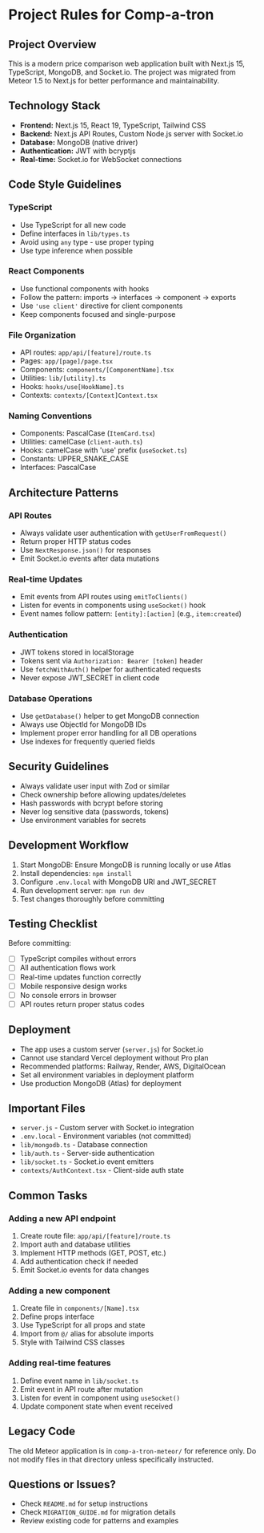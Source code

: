 # Project Rules for Comp-a-tron

## Project Overview

This is a modern price comparison web application built with Next.js 15, TypeScript, MongoDB, and Socket.io. The project was migrated from Meteor 1.5 to Next.js for better performance and maintainability.

## Technology Stack

- **Frontend:** Next.js 15, React 19, TypeScript, Tailwind CSS
- **Backend:** Next.js API Routes, Custom Node.js server with Socket.io
- **Database:** MongoDB (native driver)
- **Authentication:** JWT with bcryptjs
- **Real-time:** Socket.io for WebSocket connections

## Code Style Guidelines

### TypeScript
- Use TypeScript for all new code
- Define interfaces in `lib/types.ts`
- Avoid using `any` type - use proper typing
- Use type inference when possible

### React Components
- Use functional components with hooks
- Follow the pattern: imports → interfaces → component → exports
- Use `'use client'` directive for client components
- Keep components focused and single-purpose

### File Organization
- API routes: `app/api/[feature]/route.ts`
- Pages: `app/[page]/page.tsx`
- Components: `components/[ComponentName].tsx`
- Utilities: `lib/[utility].ts`
- Hooks: `hooks/use[HookName].ts`
- Contexts: `contexts/[Context]Context.tsx`

### Naming Conventions
- Components: PascalCase (`ItemCard.tsx`)
- Utilities: camelCase (`client-auth.ts`)
- Hooks: camelCase with 'use' prefix (`useSocket.ts`)
- Constants: UPPER_SNAKE_CASE
- Interfaces: PascalCase

## Architecture Patterns

### API Routes
- Always validate user authentication with `getUserFromRequest()`
- Return proper HTTP status codes
- Use `NextResponse.json()` for responses
- Emit Socket.io events after data mutations

### Real-time Updates
- Emit events from API routes using `emitToClients()`
- Listen for events in components using `useSocket()` hook
- Event names follow pattern: `[entity]:[action]` (e.g., `item:created`)

### Authentication
- JWT tokens stored in localStorage
- Tokens sent via `Authorization: Bearer [token]` header
- Use `fetchWithAuth()` helper for authenticated requests
- Never expose JWT_SECRET in client code

### Database Operations
- Use `getDatabase()` helper to get MongoDB connection
- Always use ObjectId for MongoDB IDs
- Implement proper error handling for all DB operations
- Use indexes for frequently queried fields

## Security Guidelines

- Always validate user input with Zod or similar
- Check ownership before allowing updates/deletes
- Hash passwords with bcrypt before storing
- Never log sensitive data (passwords, tokens)
- Use environment variables for secrets

## Development Workflow

1. Start MongoDB: Ensure MongoDB is running locally or use Atlas
2. Install dependencies: `npm install`
3. Configure `.env.local` with MongoDB URI and JWT_SECRET
4. Run development server: `npm run dev`
5. Test changes thoroughly before committing

## Testing Checklist

Before committing:
- [ ] TypeScript compiles without errors
- [ ] All authentication flows work
- [ ] Real-time updates function correctly
- [ ] Mobile responsive design works
- [ ] No console errors in browser
- [ ] API routes return proper status codes

## Deployment

- The app uses a custom server (`server.js`) for Socket.io
- Cannot use standard Vercel deployment without Pro plan
- Recommended platforms: Railway, Render, AWS, DigitalOcean
- Set all environment variables in deployment platform
- Use production MongoDB (Atlas) for deployment

## Important Files

- `server.js` - Custom server with Socket.io integration
- `.env.local` - Environment variables (not committed)
- `lib/mongodb.ts` - Database connection
- `lib/auth.ts` - Server-side authentication
- `lib/socket.ts` - Socket.io event emitters
- `contexts/AuthContext.tsx` - Client-side auth state

## Common Tasks

### Adding a new API endpoint
1. Create route file: `app/api/[feature]/route.ts`
2. Import auth and database utilities
3. Implement HTTP methods (GET, POST, etc.)
4. Add authentication check if needed
5. Emit Socket.io events for data changes

### Adding a new component
1. Create file in `components/[Name].tsx`
2. Define props interface
3. Use TypeScript for all props and state
4. Import from `@/` alias for absolute imports
5. Style with Tailwind CSS classes

### Adding real-time features
1. Define event name in `lib/socket.ts`
2. Emit event in API route after mutation
3. Listen for event in component using `useSocket()`
4. Update component state when event received

## Legacy Code

The old Meteor application is in `comp-a-tron-meteor/` for reference only.
Do not modify files in that directory unless specifically instructed.

## Questions or Issues?

- Check `README.md` for setup instructions
- Check `MIGRATION_GUIDE.md` for migration details
- Review existing code for patterns and examples
